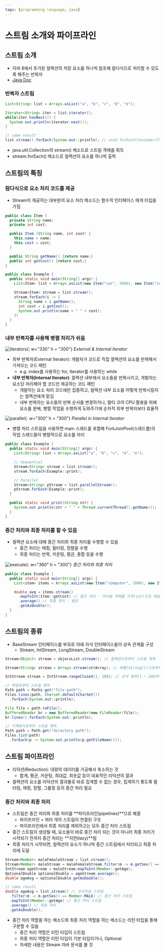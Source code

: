 ```yaml
---
tags: [programming language, java]
---
```


# 스트림 소개와 파이프라인
## 스트림 소개
- 자바 8에서 추가된 컬렉션의 저장 요소를 하나씩 참조해 람다식으로 처리할 수 있도록 해주는 반복자
- [Java Doc](https://docs.oracle.com/javase/8/docs/api/java/util/stream/Stream.html)

### 반복자 스트림

```java
List<String> list = Arrays.asList("a", "b", "c", "d", "e");

Iterator<String> iter = list.iterator();
while(iter.hasNext()) {
  System.out.println(iterator.next());
}

// same result
list.stream().forEach(System.out::println); // void forEach(Consumer<T> action)
```

- java.util.Collection의 stream() 메소드로 스트림 객체를 획득
- stream.forEach() 메소드로 컬렉션의 요소를 하나씩 출력

## 스트림의 특징

### 람다식으로 요소 처리 코드를 제공

- Stream이 제공하는 대부분의 요소 처리 메소드는 함수적 인터페이스 매개 타입을 가짐

```java
public class Item {
  private String name;
  private int cost;

  public Item (String name, int cost) {
    this.name = name;
    this.cost = cost;
  }

  public String getName() {return name;}
  public int getCost() {return cost;}
}

public class Example {
  public static void main(String[] args) {
    List<Item> list = Arrays.asList(new Item("car", 5000), new Item("computer", 1000));

    Stream<Item> stream = list.stream();
    stream.forEach(i -> {
      String name = i.getName();
      int cost = i.getCost();
      System.out.println(name + " " + cost);
    })
  }
}
```

### 내부 반복자를 사용해 병렬 처리가 쉬움

![iterators](./img/1.png){: w="330" h = "300"}
*External & Internal Iterator*

- 외부 반복자(External Iterator): 개발자가 코드로 직접 컬렉션의 요소를 반복해서 가져오는 코드 패턴
  - e.g. index를 사용하는 for, Iterator를 사용하는 while
- **내부 반복자(Internal Iterator)**: 컬렉션 내부에서 요소들을 반복시키고, 개발자는 요소당 처리해야 할 코드만 제공하는 코드 패턴
  - 개발자는 요소 처리 코드에만 집중하고, 컬렉션 내부 요소를 어떻게 반복시킬지는 컬렉션에게 맡김
  - 내부 반복자는 요소들의 반복 순서를 변경하거나, 멀티 코어 CPU 활용을 위해 요소를 분배, 병렬 작업을 수행하게 도와주기에 순차적 외부 반복자보다 효율적

![parallel](./img/2.png){: w="300" h = "300"}
*Parallel in Internal Iterator*

- 병렬 처리 스트림을 사용하면 main 스레드를 포함해 ForkJoinPool(스레드풀)의 작업 스레드들이 병렬적으로 요소를 처리

```java
public class Example {
  public static void main(String[] args) {
    List<String> list = Arrays.asList("a", "b", "c", "d", "e");

    // Sequential
    Stream<String> stream = list.stream();
    stream.forEach(Example::print);

    // Parallel
    Stream<String> pStream = list.parallelStream();
    pStream.forEach(Example::print);
  }

  public static void print(String str) {
    System.out.println(str + " " + Thread.currentThread().getName());
  }
}
```

### 중간 처리와 최종 처리를 할 수 있음

- 컬렉션 요소에 대해 중간 처리와 최종 처리를 수행할 수 있음
  - 중간 처리는 매핑, 필터링, 정렬을 수행
  - 최종 처리는 반복, 카운팅, 평균, 총합 등을 수행

![execute](./img/3.png){: w="360" h = "300"}
*중간 처리와 최종 처리*

```java
public class Example {
  public static void main(String[] args) {
    List<item> items = Arrays.asList(new Item("computer", 1000), new Item("car", 5000), new Item("cell phone", 300));

    double avg = items.stream()
      .mapToInt(Item::getCost) // 중간 처리 - 아이템 객체를 가격(int)으로 매핑
      .average() // 최종 처리 - 평균
      .getAsDouble();
  }
}
```

## 스트림의 종류

- BaseStream 인터페이스를 부모로 아래 자식 인터페이스들이 상속 관계를 구성
  - Stream, IntStream, LongStream, DoubleStream

```java
Stream<Object> stream = objecsList.stream(); // 컬렉션으로부터 스트림 획득

Stream<String> stream = Arrays.stream(strArray); // 배열(String[])으로부터 스트림 획득

IntStream stream = IntStream.rangeClosed(1, 100); // 숫자 범위(1 ~ 100까지의 정수)로부터 스트림 획득

// 파일로부터 스트림 획득
Path path = Paths.get("file path");
Files.lines(path, Charset.defaultCharSet())
  .forEach(System.out::println);

File file = path.toFile();
BufferedReader br = new BufferedReader(new FileReader(file));
br.lines().forEach(System.out::println);

// 디렉토리로부터 스트림 획득
Path path = Path.get("directory path");
Files.list(path)
  .forEach(p -> System.out.println(p.getFileName()));
```

## 스트림 파이프라인

- 리덕션(Reduction): 대량의 데이터를 가공해서 축소하는 것
  - 합계, 평균, 카운팅, 최대값, 최솟값 등이 대표적인 리덕션의 결과
- 컬렉션의 요소를 리덕션의 결과물로 바로 집계할 수 없는 경우, 집계하기 좋도록 필터링, 매핑, 정렬, 그룹핑 등의 중간 처리 필요

### 중간 처리와 최종 처리

- 스트림은 중간 처리와 최종 처리를 **파이프라인(pipelines)**으로 해결
  - 파이프라인 = 여러 개의 스트림이 연결된 구조
  - 파이프라인에서 최종 처리를 제외하고는 모두 중간 처리 스트림
- 중간 스트림이 생성될 때, 요소들이 바로 중간 처리 되는 것이 아니라 최종 처리가 시작되기 전까지 중간 처리는 **지연(lazy)**됨
- 최종 처리가 시작되면, 컬렉션의 요소가 하나씩 중간 스트림에서 처리되고 최종 처리에 도달

```java
Stream<Member> maleFemaleStream = list.stream();
Stream<Member> maleStream = maleFemaleStream.filter(m -> m.getSex() == Member.MALE);
IntStream ageStream = maleStream.mapToInt(Member::getAge);
OptionalDouble optionalDouble = ageStream.average();
double ageAvg = optionalDouble.getAsDouble();

// same result
double ageAvg = list.stream() // 오리지널 스트림
  .filter(m -> m.getSex() == Member.MALE) // 중간 처리 스트림
  .mapToInt(Member::getAge) // 중간 처리 스트림
  .average() // 최종 처리
  .getAsDouble();
```

- 중간 처리 역할을 하는 메소드와 최종 처리 역할을 하는 메소드는 리턴 타입을 통해 구분할 수 있음
  - 중간 처리 역할은 리턴 타입이 스트림
  - 최종 처리 역할은 리턴 타입이 기본 타입이거나, Optional
  - 자세한 내용은 Stream 자바 문서를 볼 것
